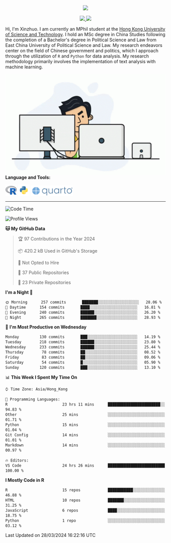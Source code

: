 <div align='center'>
<img src='https://readme-typing-svg.herokuapp.com?font=Lora&color=4d3900&center=true&lines=HKUST+Mphil+in+SOSC;Focus+on+China;Code+for+PoliSci'/>
</div>

<p align='center'>
 <a href
='https://www.linkedin.com/in/xinzhuo-huang-5161011ba/' target='_blank'>
        <img src='https://img.shields.io/badge/linkedin%20-%230077B5.svg?&style=for-the-badge&logo=linkedin&logoColor=white'/>
    </a>
 <a href='https://twitter.com/HsinchoH' target='_blank'>
        <img src='https://img.shields.io/badge/Twitter-1DA1F2?style=for-the-badge&logo=twitter&logoColor=white'/>
    </a>
    </p>
    
Hi, I'm Xinzhuo. I am currently an MPhil student at the [Hong Kong University of Science and Technology](https://sosc.hkust.edu.hk/node/613). I hold an MSc degree in China Studies following the completion of a Bachelor's degree in Political Science and Law from East China University of Political Science and Law. My research endeavors center on the field of Chinese government and politics, which I approach through the utilization of `R` and `Python` for data analysis. My research methodology primarily involves the implementation of text analysis with machine learning.




<img align='right' src="https://github.com/xinzhuohkust/xinzhuohkust/blob/main/programmer.gif" width="590">



**Language and Tools:**  

<code><img height="36" src="https://raw.githubusercontent.com/github/explore/80688e429a7d4ef2fca1e82350fe8e3517d3494d/topics/r/r.png"></code>
<code><img height="36" src="https://raw.githubusercontent.com/github/explore/80688e429a7d4ef2fca1e82350fe8e3517d3494d/topics/python/python.png"></code>
<code><img height="32" src="https://github.com/quarto-dev/quarto-r/blob/main/man/figures/quarto.png"></code>

---
<!--START_SECTION:waka-->
![Code Time](http://img.shields.io/badge/Code%20Time-1%2C588%20hrs%2049%20mins-blue)

![Profile Views](http://img.shields.io/badge/Profile%20Views-0-blue)

**🐱 My GitHub Data** 

> 🏆 97 Contributions in the Year 2024
 > 
> 📦 420.2 kB Used in GitHub's Storage 
 > 
> 🚫 Not Opted to Hire
 > 
> 📜 37 Public Repositories 
 > 
> 🔑 23 Private Repositories  
 > 
**I'm a Night 🦉** 

```text
🌞 Morning      257 commits       ███████░░░░░░░░░░░░░░░░░░   28.06 % 
🌆 Daytime      154 commits       ████░░░░░░░░░░░░░░░░░░░░░   16.81 % 
🌃 Evening      240 commits       ██████░░░░░░░░░░░░░░░░░░░   26.20 % 
🌙 Night        265 commits       ███████░░░░░░░░░░░░░░░░░░   28.93 % 

```
📅 **I'm Most Productive on Wednesday** 

```text
Monday         130 commits       ███░░░░░░░░░░░░░░░░░░░░░░   14.19 % 
Tuesday        218 commits       ██████░░░░░░░░░░░░░░░░░░░   23.80 % 
Wednesday      233 commits       ██████░░░░░░░░░░░░░░░░░░░   25.44 % 
Thursday        78 commits       ██░░░░░░░░░░░░░░░░░░░░░░░   08.52 % 
Friday          83 commits       ██░░░░░░░░░░░░░░░░░░░░░░░   09.06 % 
Saturday        54 commits       █░░░░░░░░░░░░░░░░░░░░░░░░   05.90 % 
Sunday         120 commits       ███░░░░░░░░░░░░░░░░░░░░░░   13.10 % 

```


📊 **This Week I Spent My Time On** 

```text
⌚︎ Time Zone: Asia/Hong_Kong

💬 Programming Languages: 
R                        23 hrs 11 mins      ███████████████████████░░   94.83 % 
Other                    25 mins             ░░░░░░░░░░░░░░░░░░░░░░░░░   01.71 % 
Python                   15 mins             ░░░░░░░░░░░░░░░░░░░░░░░░░   01.04 % 
Git Config               14 mins             ░░░░░░░░░░░░░░░░░░░░░░░░░   01.01 % 
Markdown                 14 mins             ░░░░░░░░░░░░░░░░░░░░░░░░░   00.97 % 

🔥 Editors: 
VS Code                  24 hrs 26 mins      █████████████████████████   100.00 % 

```

**I Mostly Code in R** 

```text
R                        15 repos            ███████████░░░░░░░░░░░░░░   46.88 % 
HTML                     10 repos            ███████░░░░░░░░░░░░░░░░░░   31.25 % 
JavaScript               6 repos             ████░░░░░░░░░░░░░░░░░░░░░   18.75 % 
Python                   1 repo              ░░░░░░░░░░░░░░░░░░░░░░░░░   03.12 % 

```



 Last Updated on 28/03/2024 16:22:16 UTC
<!--END_SECTION:waka-->
    
    
    
    
    
    
    
    
